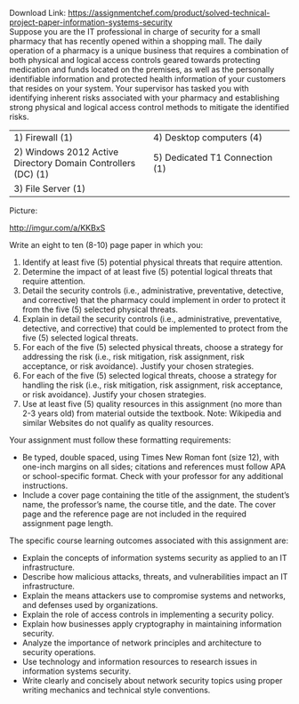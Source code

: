 Download Link: https://assignmentchef.com/product/solved-technical-project-paper-information-systems-security
<br>
Suppose you are the IT professional in charge of security for a small pharmacy that has recently opened within a shopping mall. The daily operation of a pharmacy is a unique business that requires a combination of both physical and logical access controls geared towards protecting medication and funds located on the premises, as well as the personally identifiable information and protected health information of your customers that resides on your system. Your supervisor has tasked you with identifying inherent risks associated with your pharmacy and establishing strong physical and logical access control methods to mitigate the identified risks.

<table width="721">

 <tbody>

  <tr>

   <td width="360">1) Firewall (1)</td>

   <td width="361">4) Desktop computers (4)</td>

  </tr>

  <tr>

   <td width="360">2) Windows 2012 Active Directory Domain Controllers (DC) (1)</td>

   <td width="361">5) Dedicated T1 Connection (1)</td>

  </tr>

  <tr>

   <td width="360">3) File Server (1)</td>

   <td width="361"></td>

  </tr>

 </tbody>

</table>




Picture:

<a href="https://imgur.com/a/KKBxS">http://imgur.com/a/KKBxS</a>

Write an eight to ten (8-10) page paper in which you:

<ol>

 <li>Identify at least five (5) potential physical threats that require attention.</li>

 <li>Determine the impact of at least five (5) potential logical threats that require attention.</li>

 <li>Detail the security controls (i.e., administrative, preventative, detective, and corrective) that the pharmacy could implement in order to protect it from the five (5) selected physical threats.</li>

 <li>Explain in detail the security controls (i.e., administrative, preventative, detective, and corrective) that could be implemented to protect from the five (5) selected logical threats.</li>

 <li>For each of the five (5) selected physical threats, choose a strategy for addressing the risk (i.e., risk mitigation, risk assignment, risk acceptance, or risk avoidance). Justify your chosen strategies.</li>

 <li>For each of the five (5) selected logical threats, choose a strategy for handling the risk (i.e., risk mitigation, risk assignment, risk acceptance, or risk avoidance). Justify your chosen strategies.</li>

 <li>Use at least five (5) quality resources in this assignment (no more than 2-3 years old) from material outside the textbook. Note: Wikipedia and similar Websites do not qualify as quality resources.</li>

</ol>

Your assignment must follow these formatting requirements:

<ul>

 <li>Be typed, double spaced, using Times New Roman font (size 12), with one-inch margins on all sides; citations and references must follow APA or school-specific format. Check with your professor for any additional instructions.</li>

 <li>Include a cover page containing the title of the assignment, the student’s name, the professor’s name, the course title, and the date. The cover page and the reference page are not included in the required assignment page length.</li>

</ul>

The specific course learning outcomes associated with this assignment are:

<ul>

 <li>Explain the concepts of information systems security as applied to an IT infrastructure.</li>

 <li>Describe how malicious attacks, threats, and vulnerabilities impact an IT infrastructure.</li>

 <li>Explain the means attackers use to compromise systems and networks, and defenses used by organizations.</li>

 <li>Explain the role of access controls in implementing a security policy.</li>

 <li>Explain how businesses apply cryptography in maintaining information security.</li>

 <li>Analyze the importance of network principles and architecture to security operations.</li>

 <li>Use technology and information resources to research issues in information systems security.</li>

 <li>Write clearly and concisely about network security topics using proper writing mechanics and technical style conventions.</li>

</ul>